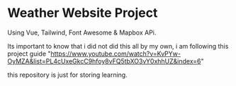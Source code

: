 # Weather Website Project

Using Vue, Tailwind, Font Awesome & Mapbox APi.

Its important to know that i did not did this all by my own, i am following this project guide "https://www.youtube.com/watch?v=KvPYw-OyMZA&list=PL4cUxeGkcC9hfoy8vFQ5tbXO3vY0xhhUZ&index=6"

this repository is just for storing learning.
